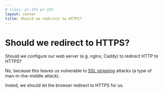 ```yaml
---
# class: pl-15% pr-15%
layout: center
title: Should we redirect to HTTPS?
---
```

<h1>Should <span class="color:accent">we</span> redirect to HTTPS?</h1>

<Transform scale="1">

Should we configure our <span class="color:accent">web server</span> (e.g. nginx, Caddy) to redirect HTTP to HTTPS?

No, because this leaves us vulnerable to [SSL stripping](https://en.wikipedia.org/wiki/SSL_stripping) attacks (a type of man-in-the-middle attack).

<Citation
  citeHref="https://developer.mozilla.org/en-US/docs/Web/HTTP/Headers/Strict-Transport-Security"
  citeText="Strict-Transport-Security">
  <template v-slot:quote>
    <p slot="quote">
      If a website accepts a connection through HTTP and redirects to HTTPS, visitors may initially communicate with the non-encrypted version of the site before being redirected, if, for example, the visitor types <code>http://www.foo.com/</code> or even just <code>foo.com</code>. This creates an opportunity for a man-in-the-middle attack. The redirect could be exploited to direct visitors to a malicious site instead of the secure version of the original site.
    </p>
  </template>
</Citation>

Insted, we should let <span class="color:accent">the browser</span> redirect to HTTPS for us.

<Citation
  citeHref="https://https.cio.gov/hsts/"
  citeText="The HTTPS-Only Standard">
  <template v-slot:quote>
    <p slot="quote">
      HSTS exists to remove the need for the common, insecure practice of redirecting users from <code>http://</code> to <code>https://</code> URLs.
    </p>
  </template>
</Citation>

</Transform>

<!--
[Betteridge's law of headlines](https://en.wikipedia.org/wiki/Betteridge%27s_law_of_headlines): Any headline that ends in a question mark can be answered by the word no.

In 2009, Moxie Marlinspike described [SSL stripping](https://en.wikipedia.org/wiki/Moxie_Marlinspike#SSL_stripping), a type of man-in-the-middle attack in which a network attacker could prevent a web browser from upgrading to an SSL connection in a way that would likely go unnoticed by a user.

- [What are SSL Stripping Attacks? (keyfactor.com)](https://www.keyfactor.com/blog/what-are-ssl-stripping-attacks/)
- [What Are SSL Stripping Attacks? (venafi.com)](https://venafi.com/blog/what-are-ssl-stripping-attacks/)
- [Marlinspike presentation on SSL stripping at the Black Hat security conference in 2009](https://www.blackhat.com/presentations/bh-dc-09/Marlinspike/BlackHat-DC-09-Marlinspike-Defeating-SSL.pdf)

Every internet connection starts out as insecure. Users need to visit a website with the HTTP version before they can establish authentication to move over to the secure HTTPS version. These steps are intended to ensure privacy and verify the legitimacy of those involved in the connection.

Hackers can “strip” the SSL connection by inserting themselves in this process. When they do so, they act as a man in the middle by establishing their own HTTPS connection with the website (posing as the user) and maintaining the HTTP connection with the user (posing as the website).
-->
